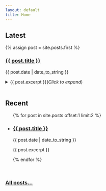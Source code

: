 ```yaml
---
layout: default
title: Home
---
```



## Latest

{% assign post = site.posts.first %}

<h3><a href="{{ post.url }}">{{ post.title }}</a></h3>
<p>{{ post.date | date_to_string }}</p>
<details>
  <summary>
    {{ post.excerpt }}(<i>Click to expand</i>)
</summary>
  {{ post.content | remove: post.excerpt }}
</details>

<br>

## Recent

<ul>
  {% for post in site.posts offset:1 limit:2 %}
    <li>
      <h3><a href="{{ post.url }}">{{ post.title }}</a></h3>
      <p>{{ post.date | date_to_string }}</p>
      <p>{{ post.excerpt }}</p>
    </li>
  {% endfor %}
</ul>

<br>

### [All posts...](/archive)


